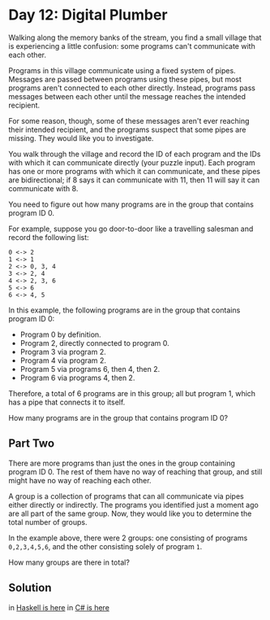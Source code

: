 # Day 12: Digital Plumber

Walking along the memory banks of the stream, you find a small village that is
experiencing a little confusion: some programs can't communicate with each
other.

Programs in this village communicate using a fixed system of pipes. Messages are
passed between programs using these pipes, but most programs aren't connected to
each other directly. Instead, programs pass messages between each other until
the message reaches the intended recipient.

For some reason, though, some of these messages aren't ever reaching their
intended recipient, and the programs suspect that some pipes are missing. They
would like you to investigate.

You walk through the village and record the ID of each program and the IDs with
which it can communicate directly (your puzzle input). Each program has one or
more programs with which it can communicate, and these pipes are bidirectional;
if 8 says it can communicate with 11, then 11 will say it can communicate with
8.

You need to figure out how many programs are in the group that contains program
ID 0.

For example, suppose you go door-to-door like a travelling salesman and record
the following list:

```
0 <-> 2
1 <-> 1
2 <-> 0, 3, 4
3 <-> 2, 4
4 <-> 2, 3, 6
5 <-> 6
6 <-> 4, 5
```


In this example, the following programs are in the group that contains program
ID 0:

- Program 0 by definition.
- Program 2, directly connected to program 0.
- Program 3 via program 2.
- Program 4 via program 2.
- Program 5 via programs 6, then 4, then 2.
- Program 6 via programs 4, then 2.

Therefore, a total of 6 programs are in this group; all but program 1, which
has a pipe that connects it to itself.

How many programs are in the group that contains program ID 0?

## Part Two

There are more programs than just the ones in the group containing program ID 0.
The rest of them have no way of reaching that group, and still might have no way
of reaching each other.

A group is a collection of programs that can all communicate via pipes either
directly or indirectly. The programs you identified just a moment ago are all
part of the same group. Now, they would like you to determine the total number
of groups.

In the example above, there were 2 groups: one consisting of programs 
`0,2,3,4,5,6`, and the other consisting solely of program `1`.

How many groups are there in total?

## Solution
in [Haskell is here](./Haskell/Day12.hs)
in [C# is here](./Csharp/Program.cs)
